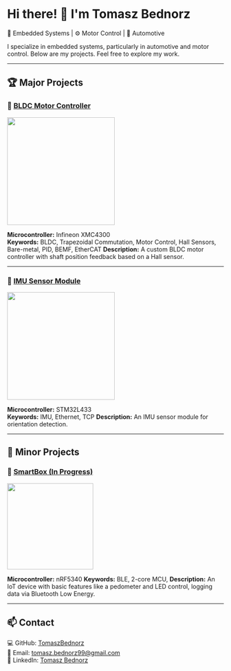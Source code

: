 # Hi there! 👋 I'm Tomasz Bednorz

🚀 Embedded Systems | ⚙️ Motor Control | 🚗 Automotive

I specialize in embedded systems, particularly in automotive and motor control. Below are my projects. Feel free to explore my work.

---

## 🏆 Major Projects

### 🔹 [BLDC Motor Controller](https://github.com/TomaszBednorz/BLDC_Controller)
[<img src="https://github.com/user-attachments/assets/dd0f07f5-29c0-4421-b32a-284fca49af27" width="250"/>](https://github.com/TomaszBednorz/BLDC_Controller)

**Microcontroller:** Infineon XMC4300  
**Keywords:** BLDC, Trapezoidal Commutation, Motor Control, Hall Sensors, Bare-metal, PID, BEMF, EtherCAT
**Description:** A custom BLDC motor controller with shaft position feedback based on a Hall sensor.

---

### 🔹 [IMU Sensor Module](https://github.com/TomaszBednorz/IMU_Sensor)
[<img src="https://github.com/user-attachments/assets/32044be6-4c6a-4796-849e-058d41b1c4b0" width="250"/>](https://github.com/TomaszBednorz/IMU_Sensor)

**Microcontroller:** STM32L433  
**Keywords:** IMU, Ethernet, TCP 
**Description:** An IMU sensor module for orientation detection.

---

## 🔧 Minor Projects 

### 🔹 [SmartBox (In Progress)](https://github.com/TomaszBednorz/SmartBox_firmware)
[<img src="https://github.com/user-attachments/assets/0be54052-11d8-48a7-bad6-cfb930e22366" width="200"/>](https://github.com/TomaszBednorz/SmartBox_firmware)

**Microcontroller:** nRF5340
**Keywords:** BLE, 2-core MCU, 
**Description:** An IoT device with basic features like a pedometer and LED control, logging data via Bluetooth Low Energy. 

---

## 📫 Contact
💻 GitHub: [TomaszBednorz](https://github.com/TomaszBednorz)  
📧 Email: [tomasz.bednorz99@gmail.com](mailto:tomasz.bednorz99@gmail.com)  
🔗 LinkedIn: [Tomasz Bednorz](https://www.linkedin.com/in/tomasz-bednorz-6492421b2/)  

